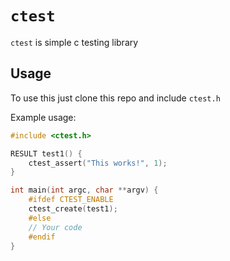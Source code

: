 # `ctest`

`ctest` is simple c testing library

## Usage

To use this just clone this repo and include `ctest.h`

Example usage:

```c
#include <ctest.h>

RESULT test1() {
    ctest_assert("This works!", 1);
}

int main(int argc, char **argv) {
    #ifdef CTEST_ENABLE
    ctest_create(test1);
    #else
    // Your code
    #endif
}
```

